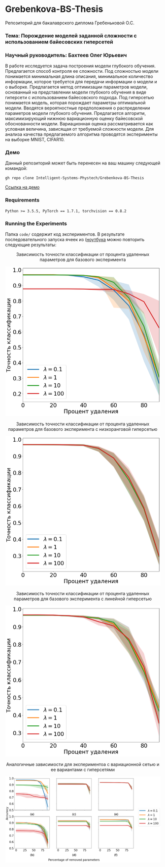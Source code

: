 # Grebenkova-BS-Thesis
Репозиторий для бакалаврского диплома Гребеньковой О.С.

### Тема: Порождение моделей заданной сложности с использованием байесовских гиперсетей 

### Научный руководитель: Бахтеев Олег Юрьевич

В работе исследуется задача построения модели глубокого обучения. Предлагается способ контроля ее сложности. 
Под сложностью модели понимается минимальная длина описания, минимальное количество информации, которое требуется для передачи информации о модели и о выборке.
Предлагается метод оптимизации параметров модели, основанный на представлении модели глубокого обучения в виде гиперсети с использованием байесовского подхода.
Под гиперсетью понимается модель, которая порождает параметры оптимальной модели. 
Вводятся вероятностные предположения о распределении параметров модели глубокого обучения. 
Предлагается алгоритм, максимизирующий нижнюю вариационную оценку байесовской обоснованности модели. 
Вариационная оценка рассматривается как условная величина, зависящая от требуемой сложности модели. Для анализа качества предлагаемого алгоритма проводятся эксперименты на выборке MNIST, CIFAR10.


### Демо

Данный репозиторий может быть перенесен на ваш машину следующей командой:

```
gh repo clone Intelligent-Systems-Phystech/Grebenkova-BS-Thesis
```
[Ссылка на демо](https://github.com/Intelligent-Systems-Phystech/Grebenkova-BS-Thesis/blob/main/code/mnist_hypernets.ipynb)

### Requirements

```
Python >= 3.5.5, PyTorch == 1.7.1, torchvision == 0.8.2
```


### Running the Experiments

Папка `code/` содержит код экспериментов.
В результате последовательного запуска ячеек из ([ноутбука](https://github.com/Intelligent-Systems-Phystech/Grebenkova-BS-Thesis/blob/main/code/mnist_hypernets.ipynb) можно повторить следующие результаты:

<p align="center">
Зависимость точности классификации от процента удаленных параметров для базового эксперимента
</p>

![Зависимость точности классификации от процента удаленных параметров для базового эксперимента](./visual/Base_exp.png)



<p align="center">
Зависимость точности классификации от процента удаленных параметров для базового эксперимента с низкоранговой гиперсетью
 </p>
 
![Зависимость точности классификации от процента удаленных параметров для базового эксперимента с низкоранговой гиперсетью](./visual/base_lowrank.png)


<p align="center">
Зависимость точности классификации от процента удаленных параметров для базового эксперимента с линейной гиперсетью
 </p>
 
![Зависимость точности классификации от процента удаленных параметров для базового эксперимента с линейной гиперсетью](./visual/base_linear.png)


<p align="center">
Аналогичные зависимости для экспериментоа с вариационной сетью и ее вариантами с гиперсетями
  </p>
 
![Зависимость точности классификации от процента удаленных параметров для базового эксперимента с линейной гиперсетью](./visual/hypernets_colour_log.png)
  
  

